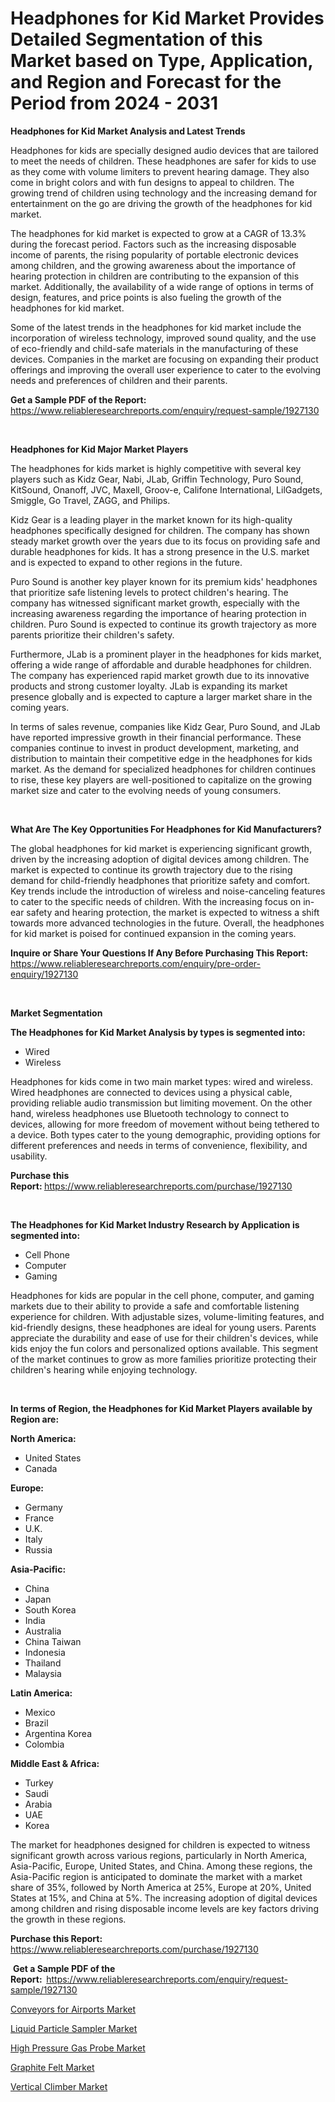<p><h1>Headphones for Kid Market Provides Detailed Segmentation of this Market based on Type, Application, and Region and Forecast for the Period from 2024 - 2031</h1></p><p><strong>Headphones for Kid Market Analysis and Latest Trends</strong></p>
<p><p>Headphones for kids are specially designed audio devices that are tailored to meet the needs of children. These headphones are safer for kids to use as they come with volume limiters to prevent hearing damage. They also come in bright colors and with fun designs to appeal to children. The growing trend of children using technology and the increasing demand for entertainment on the go are driving the growth of the headphones for kid market.</p><p>The headphones for kid market is expected to grow at a CAGR of 13.3% during the forecast period. Factors such as the increasing disposable income of parents, the rising popularity of portable electronic devices among children, and the growing awareness about the importance of hearing protection in children are contributing to the expansion of this market. Additionally, the availability of a wide range of options in terms of design, features, and price points is also fueling the growth of the headphones for kid market.</p><p>Some of the latest trends in the headphones for kid market include the incorporation of wireless technology, improved sound quality, and the use of eco-friendly and child-safe materials in the manufacturing of these devices. Companies in the market are focusing on expanding their product offerings and improving the overall user experience to cater to the evolving needs and preferences of children and their parents.</p></p>
<p><strong>Get a Sample PDF of the Report:&nbsp;</strong> <a href="https://www.reliableresearchreports.com/enquiry/request-sample/1927130">https://www.reliableresearchreports.com/enquiry/request-sample/1927130</a></p>
<p>&nbsp;</p>
<p><strong>Headphones for Kid Major Market Players</strong></p>
<p><p>The headphones for kids market is highly competitive with several key players such as Kidz Gear, Nabi, JLab, Griffin Technology, Puro Sound, KitSound, Onanoff, JVC, Maxell, Groov-e, Califone International, LilGadgets, Smiggle, Go Travel, ZAGG, and Philips.</p><p>Kidz Gear is a leading player in the market known for its high-quality headphones specifically designed for children. The company has shown steady market growth over the years due to its focus on providing safe and durable headphones for kids. It has a strong presence in the U.S. market and is expected to expand to other regions in the future.</p><p>Puro Sound is another key player known for its premium kids' headphones that prioritize safe listening levels to protect children's hearing. The company has witnessed significant market growth, especially with the increasing awareness regarding the importance of hearing protection in children. Puro Sound is expected to continue its growth trajectory as more parents prioritize their children's safety.</p><p>Furthermore, JLab is a prominent player in the headphones for kids market, offering a wide range of affordable and durable headphones for children. The company has experienced rapid market growth due to its innovative products and strong customer loyalty. JLab is expanding its market presence globally and is expected to capture a larger market share in the coming years.</p><p>In terms of sales revenue, companies like Kidz Gear, Puro Sound, and JLab have reported impressive growth in their financial performance. These companies continue to invest in product development, marketing, and distribution to maintain their competitive edge in the headphones for kids market. As the demand for specialized headphones for children continues to rise, these key players are well-positioned to capitalize on the growing market size and cater to the evolving needs of young consumers.</p></p>
<p>&nbsp;</p>
<p><strong>What Are The Key Opportunities For Headphones for Kid Manufacturers?</strong></p>
<p><p>The global headphones for kid market is experiencing significant growth, driven by the increasing adoption of digital devices among children. The market is expected to continue its growth trajectory due to the rising demand for child-friendly headphones that prioritize safety and comfort. Key trends include the introduction of wireless and noise-canceling features to cater to the specific needs of children. With the increasing focus on in-ear safety and hearing protection, the market is expected to witness a shift towards more advanced technologies in the future. Overall, the headphones for kid market is poised for continued expansion in the coming years.</p></p>
<p><strong>Inquire or Share Your Questions If Any Before Purchasing This Report:</strong> <a href="https://www.reliableresearchreports.com/enquiry/pre-order-enquiry/1927130">https://www.reliableresearchreports.com/enquiry/pre-order-enquiry/1927130</a></p>
<p>&nbsp;</p>
<p><strong>Market Segmentation</strong></p>
<p><strong>The Headphones for Kid Market Analysis by types is segmented into:</strong></p>
<p><ul><li>Wired</li><li>Wireless</li></ul></p>
<p><p>Headphones for kids come in two main market types: wired and wireless. Wired headphones are connected to devices using a physical cable, providing reliable audio transmission but limiting movement. On the other hand, wireless headphones use Bluetooth technology to connect to devices, allowing for more freedom of movement without being tethered to a device. Both types cater to the young demographic, providing options for different preferences and needs in terms of convenience, flexibility, and usability.</p></p>
<p><strong>Purchase this Report:&nbsp;</strong><a href="https://www.reliableresearchreports.com/purchase/1927130">https://www.reliableresearchreports.com/purchase/1927130</a></p>
<p>&nbsp;</p>
<p><strong>The Headphones for Kid Market Industry Research by Application is segmented into:</strong></p>
<p><ul><li>Cell Phone</li><li>Computer</li><li>Gaming</li></ul></p>
<p><p>Headphones for kids are popular in the cell phone, computer, and gaming markets due to their ability to provide a safe and comfortable listening experience for children. With adjustable sizes, volume-limiting features, and kid-friendly designs, these headphones are ideal for young users. Parents appreciate the durability and ease of use for their children's devices, while kids enjoy the fun colors and personalized options available. This segment of the market continues to grow as more families prioritize protecting their children's hearing while enjoying technology.</p></p>
<p>&nbsp;</p>
<p><strong>In terms of Region, the Headphones for Kid Market Players available by Region are:</strong></p>
<p>
    <p> <strong> North America: </strong>
        <ul>
            <li>United States</li>
            <li>Canada</li>
        </ul>
        </p> 
    <p> <strong> Europe: </strong>
        <ul>
            <li>Germany</li>
            <li>France</li>
            <li>U.K.</li>
            <li>Italy</li>
            <li>Russia</li>
        </ul>
        </p> 
    <p> <strong> Asia-Pacific: </strong>
        <ul>
            <li>China</li>
            <li>Japan</li>
            <li>South Korea</li>
            <li>India</li>
            <li>Australia</li>
            <li>China Taiwan</li>
            <li>Indonesia</li>
            <li>Thailand</li>
            <li>Malaysia</li>
        </ul>
        </p> 
    <p> <strong> Latin America: </strong>
        <ul>
            <li>Mexico</li>
            <li>Brazil</li>
            <li>Argentina Korea</li>
            <li>Colombia</li>
        </ul>
        </p> 
    <p> <strong> Middle East & Africa: </strong>
        <ul>
            <li>Turkey</li>
            <li>Saudi</li>
            <li>Arabia</li>
            <li>UAE</li>
            <li>Korea</li>
        </ul>
    </p>
    </p>
<p><p>The market for headphones designed for children is expected to witness significant growth across various regions, particularly in North America, Asia-Pacific, Europe, United States, and China. Among these regions, the Asia-Pacific region is anticipated to dominate the market with a market share of 35%, followed by North America at 25%, Europe at 20%, United States at 15%, and China at 5%. The increasing adoption of digital devices among children and rising disposable income levels are key factors driving the growth in these regions.</p></p>
<p><strong>Purchase this Report: </strong><a href="https://www.reliableresearchreports.com/purchase/1927130">https://www.reliableresearchreports.com/purchase/1927130</a></p>
<p>&nbsp;<strong>Get a Sample PDF of the Report:&nbsp;&nbsp;</strong><a href="https://www.reliableresearchreports.com/enquiry/request-sample/1927130">https://www.reliableresearchreports.com/enquiry/request-sample/1927130</a></p>
<p><strong></strong></p>
<p><p><a href="https://scarlet-rocket-c63.notion.site/Conveyors-for-Airports-Market-Research-Report-Unlocks-Analysis-on-the-Market-Financial-Status-Marke-8d9291c00ef24e1d9fa72d813e818ea1">Conveyors for Airports Market</a></p><p><a href="https://fearless-okapi-6c8.notion.site/Liquid-Particle-Sampler-Market-Provides-Detailed-Segmentation-of-this-Market-based-on-Type-Applicat-e8b076ec35774d92b2fa9a9fbae85e8f">Liquid Particle Sampler Market</a></p><p><a href="https://zircon-bluebell-299.notion.site/High-Pressure-Gas-Probe-Market-Offers-Provide-Insightful-Data-for-the-Time-Period-from-2024-to-2031--72587858d053422c881ccba51ff69dea">High Pressure Gas Probe Market</a></p><p><a href="https://view.publitas.com/reportprime-1/graphite-felt-market-research-report-reveals-the-latest-trends-and-opportunities-of-this-market-for-period-from-2024-2031/">Graphite Felt Market</a></p><p><a href="https://view.publitas.com/reportprime-1/vertical-climber-market-research-report-forecasted-for-period-from-2024-2031-by-market-type-market-application-and-region/">Vertical Climber Market</a></p></p>